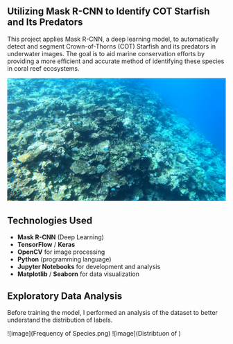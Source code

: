 ## Utilizing Mask R-CNN to Identify COT Starfish and Its Predators
This project applies Mask R-CNN, a deep learning model, to automatically detect and segment Crown-of-Thorns (COT) Starfish and its predators in underwater images. The goal is to aid marine conservation efforts by providing a more efficient and accurate method of identifying these species in coral reef ecosystems.

![image](https://github.com/Merihandaniel/Utilizing-Mask-R-CNN-to-identify-COT-Starfish-and-its-predators-/blob/3d2d944f17a86498ef2c77fd4d4754e6564f6ad6/Coral%20Reef.png)

## Technologies Used
- **Mask R-CNN** (Deep Learning)
- **TensorFlow** / **Keras**
- **OpenCV** for image processing
- **Python** (programming language)
- **Jupyter Notebooks** for development and analysis
- **Matplotlib** / **Seaborn** for data visualization

## Exploratory Data Analysis
Before training the model, I performed an analysis of the dataset to better understand the distribution of labels.

![image](Frequency of Species.png)
![image](Distribtuon of )

